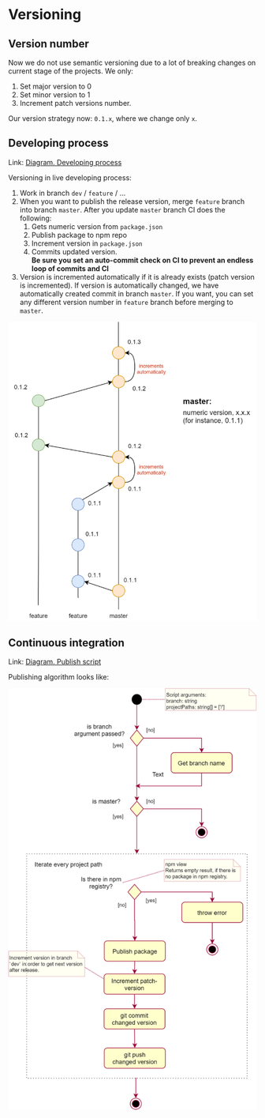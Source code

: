 # Versioning

## Version number

Now we do not use semantic versioning due to a lot of breaking changes on current stage of the projects. We only:

1. Set major version to 0
2. Set minor version to 1
3. Increment patch versions number.

Our version strategy now: `0.1.x`, where we change only `x`.

## Developing process

Link: [Diagram. Developing process](https://app.diagrams.net/#G1tMea7PiWRWfQW587hHsOB10qE2KlEyMY)

Versioning in live developing process:

1. Work in branch `dev` / `feature` / ...
2. When you want to publish the release version, merge `feature` branch into branch `master`.
After you update `master` branch CI does the following:
    1. Gets numeric version from `package.json`
    2. Publish package to npm repo
    3. Increment version in `package.json`
    4. Commits updated version.  
    **Be sure you set an auto-commit check on CI to prevent an endless loop of commits and CI**
3. Version is incremented automatically if it is already exists (patch version is incremented). 
If version is automatically changed, we have automatically created commit in branch `master`.
If you want, you can set any different version number in `feature` branch before merging to `master`.

![readme-assets/example.png](readme-assets/example.png)

## Continuous integration

Link: [Diagram. Publish script](https://app.diagrams.net/#G1tMea7PiWRWfQW587hHsOB10qE2KlEyMY)

Publishing algorithm looks like:

![readme-assets/ci.png](readme-assets/ci.png)
